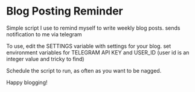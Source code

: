 # Blog Posting Reminder
Simple script I use to remind myself to write weekly blog posts.  sends notification to me via telegram

To use, edit the SETTINGS variable with settings for your blog.
set environment variables for TELEGRAM API KEY and USER_ID (user id is an integer value and tricky to find)

Schedule the script to run, as often as you want to be nagged.

Happy blogging!